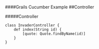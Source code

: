 ####Grails Cucumber Example
##Controller

#####Controller

	class InvaderController {
		def index(String id) {
		    [quote: Quote.findByName(id)]
		}
	}
